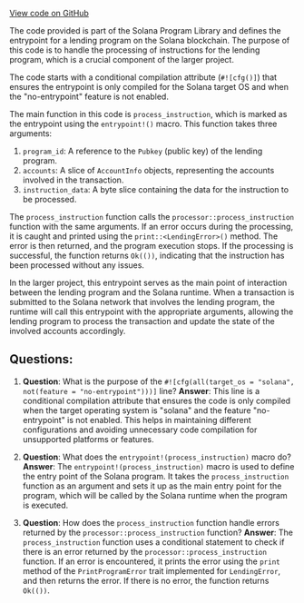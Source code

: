 [View code on GitHub](https://github.com/solana-labs/solana-program-library/token-lending/program/src/entrypoint.rs)

The code provided is part of the Solana Program Library and defines the entrypoint for a lending program on the Solana blockchain. The purpose of this code is to handle the processing of instructions for the lending program, which is a crucial component of the larger project.

The code starts with a conditional compilation attribute (`#![cfg()]`) that ensures the entrypoint is only compiled for the Solana target OS and when the "no-entrypoint" feature is not enabled.

The main function in this code is `process_instruction`, which is marked as the entrypoint using the `entrypoint!()` macro. This function takes three arguments:

1. `program_id`: A reference to the `Pubkey` (public key) of the lending program.
2. `accounts`: A slice of `AccountInfo` objects, representing the accounts involved in the transaction.
3. `instruction_data`: A byte slice containing the data for the instruction to be processed.

The `process_instruction` function calls the `processor::process_instruction` function with the same arguments. If an error occurs during the processing, it is caught and printed using the `print::<LendingError>()` method. The error is then returned, and the program execution stops. If the processing is successful, the function returns `Ok(())`, indicating that the instruction has been processed without any issues.

In the larger project, this entrypoint serves as the main point of interaction between the lending program and the Solana runtime. When a transaction is submitted to the Solana network that involves the lending program, the runtime will call this entrypoint with the appropriate arguments, allowing the lending program to process the transaction and update the state of the involved accounts accordingly.
## Questions: 
 1. **Question**: What is the purpose of the `#![cfg(all(target_os = "solana", not(feature = "no-entrypoint")))]` line?
   **Answer**: This line is a conditional compilation attribute that ensures the code is only compiled when the target operating system is "solana" and the feature "no-entrypoint" is not enabled. This helps in maintaining different configurations and avoiding unnecessary code compilation for unsupported platforms or features.

2. **Question**: What does the `entrypoint!(process_instruction)` macro do?
   **Answer**: The `entrypoint!(process_instruction)` macro is used to define the entry point of the Solana program. It takes the `process_instruction` function as an argument and sets it up as the main entry point for the program, which will be called by the Solana runtime when the program is executed.

3. **Question**: How does the `process_instruction` function handle errors returned by the `processor::process_instruction` function?
   **Answer**: The `process_instruction` function uses a conditional statement to check if there is an error returned by the `processor::process_instruction` function. If an error is encountered, it prints the error using the `print` method of the `PrintProgramError` trait implemented for `LendingError`, and then returns the error. If there is no error, the function returns `Ok(())`.